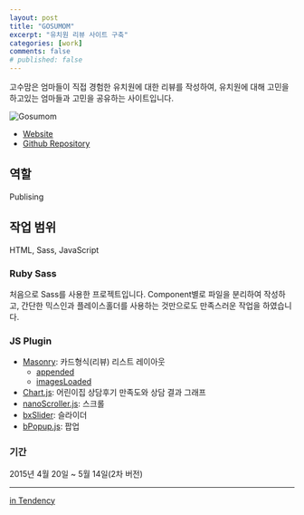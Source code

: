 ```yaml
---
layout: post
title: "GOSUMOM"
excerpt: "유치원 리뷰 사이트 구축"
categories: [work]
comments: false
# published: false
---
```


고수맘은 엄마들이 직접 경험한 유치원에 대한 리뷰를 작성하여, 유치원에 대해 고민을 하고있는 엄마들과 고민을 공유하는 사이트입니다.

![Gosumom]({{site.url}}/{{site.baseurl}}img/post-assets/work-gosumom.png)

- [Website](http://gosumom.com/main/lists)
- [Github Repository](https://github.com/jin-2/gosumom.git)

## 역할
Publising

## 작업 범위
HTML, Sass, JavaScript

### Ruby Sass
처음으로 Sass를 사용한 프로젝트입니다. Component별로 파일을 분리하여 작성하고, 간단한 믹스인과 플레이스홀더를 사용하는 것만으로도 만족스러운 작업을 하였습니다.

### JS Plugin
- [Masonry](http://masonry.desandro.com/): 카드형식(리뷰) 리스트 레이아웃
    - [appended](http://masonry.desandro.com/methods.html#appended)
    - [imagesLoaded](http://masonry.desandro.com/layout.html#imagesloaded)
- [Chart.js](http://www.chartjs.org/): 어린이집 상담후기 만족도와 상담 결과 그래프
- [nanoScroller.js](http://jamesflorentino.github.io/nanoScrollerJS/): 스크롤
- [bxSlider](http://bxslider.com/): 슬라이더
- [bPopup.js](http://dinbror.dk/blog/bPopup/): 팝업

### 기간
2015년 4월 20일 ~ 5월 14일(2차 버전)

---
[in Tendency](http://tendency.co.kr/tendency/work/work_view.asp?sbdtype=0000400001&sgubun=&sissmall=&se_page=1&se_perpage=20&bno=173)